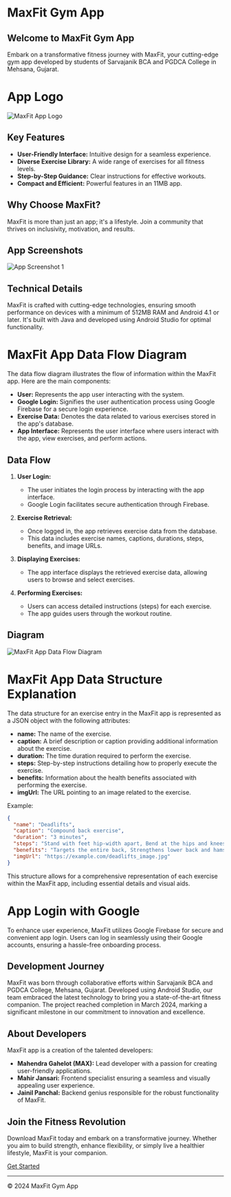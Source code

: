 # MaxFit Gym App

## Welcome to MaxFit Gym App

Embark on a transformative fitness journey with MaxFit, your cutting-edge gym app developed by students of Sarvajanik BCA and PGDCA College in Mehsana, Gujarat.

# App Logo

![MaxFit App Logo](Files/logo.png)

## Key Features

- **User-Friendly Interface:** Intuitive design for a seamless experience.
- **Diverse Exercise Library:** A wide range of exercises for all fitness levels.
- **Step-by-Step Guidance:** Clear instructions for effective workouts.
- **Compact and Efficient:** Powerful features in an 11MB app.

## Why Choose MaxFit?

MaxFit is more than just an app; it's a lifestyle. Join a community that thrives on inclusivity, motivation, and results.
## App Screenshots

![App Screenshot 1](maxfit.png)


## Technical Details

MaxFit is crafted with cutting-edge technologies, ensuring smooth performance on devices with a minimum of 512MB RAM and Android 4.1 or later. It's built with Java and developed using Android Studio for optimal functionality.

# MaxFit App Data Flow Diagram

The data flow diagram illustrates the flow of information within the MaxFit app. Here are the main components:

- **User:** Represents the app user interacting with the system.
- **Google Login:** Signifies the user authentication process using Google Firebase for a secure login experience.
- **Exercise Data:** Denotes the data related to various exercises stored in the app's database.
- **App Interface:** Represents the user interface where users interact with the app, view exercises, and perform actions.

## Data Flow

1. **User Login:**
   - The user initiates the login process by interacting with the app interface.
   - Google Login facilitates secure authentication through Firebase.

2. **Exercise Retrieval:**
   - Once logged in, the app retrieves exercise data from the database.
   - This data includes exercise names, captions, durations, steps, benefits, and image URLs.

3. **Displaying Exercises:**
   - The app interface displays the retrieved exercise data, allowing users to browse and select exercises.

4. **Performing Exercises:**
   - Users can access detailed instructions (steps) for each exercise.
   - The app guides users through the workout routine.

## Diagram
![MaxFit App Data Flow Diagram](Files/dfd.png)

# MaxFit App Data Structure Explanation

The data structure for an exercise entry in the MaxFit app is represented as a JSON object with the following attributes:

- **name:** The name of the exercise.
- **caption:** A brief description or caption providing additional information about the exercise.
- **duration:** The time duration required to perform the exercise.
- **steps:** Step-by-step instructions detailing how to properly execute the exercise.
- **benefits:** Information about the health benefits associated with performing the exercise.
- **imgUrl:** The URL pointing to an image related to the exercise.

Example:
```json
{
  "name": "Deadlifts",
  "caption": "Compound back exercise",
  "duration": "3 minutes",
  "steps": "Stand with feet hip-width apart, Bend at the hips and knees to lower the barbell, Keep your back straight, Lift the barbell by extending your hips and knees",
  "benefits": "Targets the entire back, Strengthens lower back and hamstrings",
  "imgUrl": "https://example.com/deadlifts_image.jpg"
}
```
This structure allows for a comprehensive representation of each exercise within the MaxFit app, including essential details and visual aids.

# App Login with Google

To enhance user experience, MaxFit utilizes Google Firebase for secure and convenient app login. Users can log in seamlessly using their Google accounts, ensuring a hassle-free onboarding process.


## Development Journey

MaxFit was born through collaborative efforts within Sarvajanik BCA and PGDCA College, Mehsana, Gujarat. Developed using Android Studio, our team embraced the latest technology to bring you a state-of-the-art fitness companion. The project reached completion in March 2024, marking a significant milestone in our commitment to innovation and excellence.

## About Developers

MaxFit app is a creation of the talented developers:

- **Mahendra Gahelot (MAX):** Lead developer with a passion for creating user-friendly applications.
- **Mahir Jansari:** Frontend specialist ensuring a seamless and visually appealing user experience.
- **Jainil Panchal:** Backend genius responsible for the robust functionality of MaxFit.
## Join the Fitness Revolution

Download MaxFit today and embark on a transformative journey. Whether you aim to build strength, enhance flexibility, or simply live a healthier lifestyle, MaxFit is your companion.

[Get Started](https://github.com/mahendraplus/Max-Fit/releases/download/com.maxfit.companion_%231_1.2.apk/com.maxfit.companion_.1_1.2.apk)


---

&copy; 2024 MaxFit Gym App
